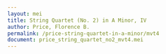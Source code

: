 ```yaml
---
layout: mei
title: String Quartet (No. 2) in A Minor, IV
author: Price, Florence B.
permalink: /price-string-quartet-in-a-minor/mvt4
document: price_string_quartet_no2_mvt4.mei
---
```

